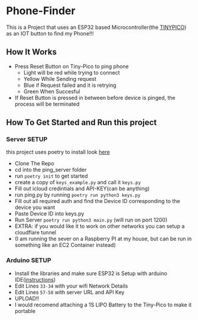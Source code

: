 # Phone-Finder
This is a Project that uses an ESP32 based Microcontroller(the [TINYPICO](https://www.tinypico.com/)) as an IOT button to find my Phone!!!

## How It Works
- Press Reset Button on Tiny-Pico to ping phone
    - Light will be red while trying to connect
    - Yellow While Sending request
    - Blue if Request failed and it is retrying
    - Green When Succesful
- If Reset Button is pressed in between before device is pinged, the process will be terminated



## How To Get Started and Run this project

### Server SETUP 
this project uses poetry to install look [here](https://python-poetry.org/docs/)

- Clone The Repo
- cd into the ping_server folder
- run `poetry init` to get started
- create a copy of `keys_example.py` and call it `keys.py`
- Fill out icloud credintials and API-KEY(can be anything)
- run ping.py by running `poetry run python3 keys.py`
- Fill out all required auth and find the Device ID corresponding to the device you want 
- Paste Device ID into keys.py 
- Run Server `poetry run python3 main.py` (will run on port 1200)
- EXTRA: if you would like it to work on other networks you can setup a cloudflare tunnel
- (I am running the sever on a Raspberry PI at my house, but can be run in something like an EC2 Container instead)

### Arduino SETUP
- Install the libraries and make sure ESP32 is Setup with arduino IDE([instructions](https://randomnerdtutorials.com/installing-the-esp32-board-in-arduino-ide-windows-instructions/))
- Edit Lines `33-34` with your wifi Network Details
- Edit Lines `57-58` with server URL and API Key
- UPLOAD!!
- I would recomend attaching a 1S LIPO Battery to the Tiny-Pico to make it portable 
 




